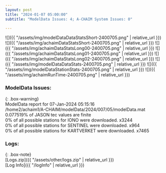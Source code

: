 ```yaml
---
layout: post
title: "2024-01-07 05:00:00"
subtitle: "ModelData Issues: 4; A-CHAIM System Issues: 0"

---
```


![]({{ "/assets/img/modelDataDataStatsShort-2400705.png" | relative_url }})
![]({{ "/assets/img/achaimDataStatsShort-2400705.png" | relative_url }})
![]({{ "/assets/img/achaimDataStatsLong00-2400705.png" | relative_url }})
![]({{ "/assets/img/achaimDataStatsLong01-2400705.png" | relative_url }})
![]({{ "/assets/img/achaimDataStatsLong02-2400705.png" | relative_url }})
![]({{ "/assets/img/modelDataDataStats-2400705.png" | relative_url }})
![]({{ "/assets/img/modelDataStationStats-2400705.png" | relative_url }})
![]({{ "/assets/img/achaimRunTime-2400705.png" | relative_url }})


### ModelData Issues:  
  
{: .box-warning}  
 ModelData report for 07-Jan-2024 05:15:16   
 /home2/achaim1/A-CHAIM/modelData/2024/007/05/modelData.mat   
 0.077519% of JASON tec values are finite   
 0% of all possible stations for IONO were downloaded. x3244   
 0% of all possible stations for SENTINEL were downloaded. x964   
 0% of all possible stations for KARTVERKET were downloaded. x7465   
  


### Logs:  
  
{: .box-note}  
[Logs.zip]({{ "/assets/other/logs.zip" | relative_url }})  
[Log Info]({{ "/logInfo" | relative_url }})  
